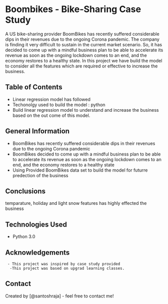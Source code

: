 # Boombikes - Bike-Sharing Case Study
 A US bike-sharing provider BoomBikes has recently suffered considerable dips in their revenues due to the ongoing Corona pandemic. The company is finding it very difficult to sustain in the current market scenario. So, it   has decided to come up with a mindful business plan to be able to accelerate its revenue as soon as the ongoing lockdown comes to an end, and the economy restores to a healthy state.
 In this project we have build the model to consider all the features which are required or effective to increase the business.

## Table of Contents
- Linear regression model has followed
- Techonolgy used to build the model : python
- Build linear regression model to understand and increase the business based on the out come of this model.

## General Information
  - BoomBikes has recently suffered considerable dips in their revenues due to the ongoing Corona pandemic
  - BoomBikes decided to come up with a mindful business plan to be able to accelerate its revenue as soon as the ongoing lockdown comes to an end, and the economy restores to a healthy state
  - Using Provided BoomBikes data set to build the model for futurre predection of the business
## Conclusions
   temparature, holiday and light snow features has highly effected the business

## Technologies Used
  - Python 3.0
## Acknowledgements  
     - This project was inspired by case study provided   
      -This project was based on upgrad learning classes.
## Contact
   Created by [@santoshraja] - feel free to contact me!
